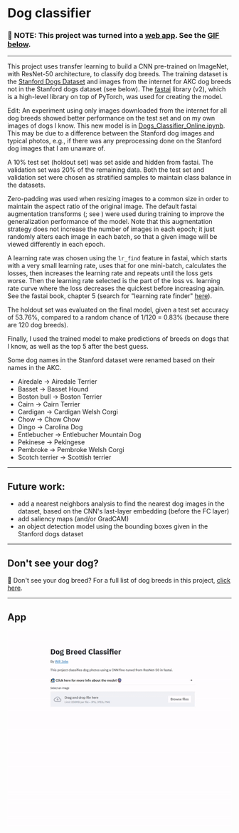 # Dog classifier

### 🚨 **NOTE:** This project was turned into a [web app](https://willjobs.com/dogs). See the [GIF below](#app).
---

This project uses transfer learning to build a CNN pre-trained on ImageNet, with ResNet-50 architecture, to classify dog breeds. The training dataset is the [Stanford Dogs Dataset](http://vision.stanford.edu/aditya86/ImageNetDogs/) and images from the internet for AKC dog breeds not in the Stanford dogs dataset (see below). The [fastai](https://github.com/fastai/fastai) library (v2), which is a high-level library on top of PyTorch, was used for creating the model.

Edit: An experiment using only images downloaded from the internet for all dog breeds showed better performance on the test set and on my own images of dogs I know. This new model is in [Dogs_Classifier_Online.ipynb](Dogs_Classifier_Online.ipynb). This may be due to a difference between the Stanford dog images and typical photos, e.g., if there was any preprocessing done on the Stanford dog images that I am unaware of. 


A 10% test set (holdout set) was set aside and hidden from fastai. The validation set was 20% of the remaining data. Both the test set and validation set were chosen as stratified samples to maintain class balance in the datasets.

Zero-padding was used when resizing images to a common size in order to maintain the aspect ratio of the original image. The default fastai augmentation transforms (; see ) were used during training to improve the generalization performance of the model. Note that this augmentation strategy does not increase the number of images in each epoch; it just randomly alters each image in each batch, so that a given image will be viewed differently in each epoch.

A learning rate was chosen using the `lr_find` feature in fastai, which starts with a very small learning rate, uses that for one mini-batch, calculates the losses, then increases the learning rate and repeats until the loss gets worse. Then the learning rate selected is the part of the loss vs. learning rate curve where the loss decreases the quickest before increasing again. See the fastai book, chapter 5 (search for "learning rate finder" [here](https://github.com/fastai/fastbook/blob/master/05_pet_breeds.ipynb)).

The holdout set was evaluated on the final model, given a test set accuracy of 53.76%, compared to a random chance of 1/120 = 0.83% (because there are 120 dog breeds).

Finally, I used the trained model to make predictions of breeds on dogs that I know, as well as the top 5 after the best guess.

Some dog names in the Stanford dataset were renamed based on their names in the AKC.
* Airedale → Airedale Terrier
* Basset → Basset Hound
* Boston bull → Boston Terrier
* Cairn → Cairn Terrier
* Cardigan → Cardigan Welsh Corgi
* Chow → Chow Chow
* Dingo → Carolina Dog
* Entlebucher → Entlebucher Mountain Dog
* Pekinese → Pekingese
* Pembroke → Pembroke Welsh Corgi
* Scotch terrier → Scottish terrier
---
## Future work:
* add a nearest neighbors analysis to find the nearest dog images in the dataset, based on the CNN's last-layer embedding (before the FC layer)
* add saliency maps (and/or GradCAM)
* an object detection model using the bounding boxes given in the Stanford dogs dataset

---
## Don't see your dog?

🤔 Don't see your dog breed? For a full list of dog breeds in this project, [click here](dog_breeds.html).

---
## App
![demo of app](demo.gif)
